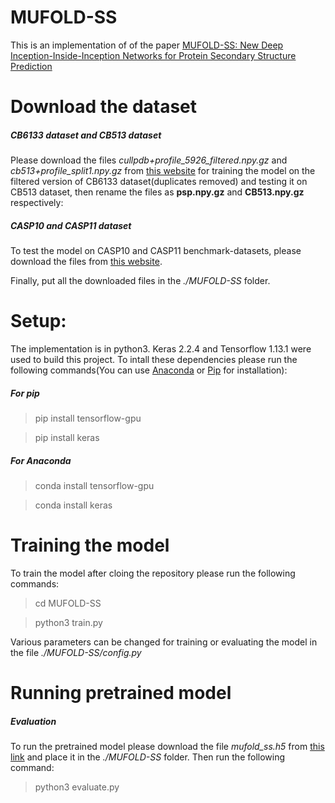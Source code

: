 # MUFOLD-SS
This is an implementation of of the paper [MUFOLD-SS: New Deep Inception-Inside-Inception Networks for Protein Secondary Structure Prediction](https://www.ncbi.nlm.nih.gov/pmc/articles/PMC6120586/)

# Download the dataset
##### CB6133 dataset and CB513 dataset
Please download the files *cullpdb+profile_5926_filtered.npy.gz* and *cb513+profile_split1.npy.gz* from [this website](http://www.princeton.edu/~jzthree/datasets/ICML2014/) for training the model on the filtered version of CB6133 dataset(duplicates removed) and testing it on CB513 dataset, then rename the files as **psp.npy.gz** and **CB513.npy.gz** respectively:
##### CASP10 and CASP11 dataset
To test the model on CASP10 and CASP11 benchmark-datasets, please download the files from [this website](https://drive.google.com/drive/folders/1404cRlQmMuYWPWp5KwDtA7BPMpl-vF-d).

Finally, put all the downloaded files in the *./MUFOLD-SS* folder.

# Setup:
The implementation is in python3. Keras 2.2.4 and Tensorflow 1.13.1 were used to build this project. To intall these dependencies please run the following commands(You can use [Anaconda](https://www.anaconda.com/) or [Pip](https://pip.pypa.io/en/stable/installing/) for installation):
##### For pip
> pip install tensorflow-gpu

> pip install keras

##### For Anaconda
> conda install tensorflow-gpu

> conda install keras

# Training the model
To train the model after cloing the repository please run the following commands:
> cd MUFOLD-SS

> python3 train.py

Various parameters can be changed for training or evaluating the model in the file *./MUFOLD-SS/config.py*

# Running pretrained model
##### Evaluation
To run the pretrained model please download the file *mufold_ss.h5* from [this link](https://drive.google.com/open?id=1NZ8MO94W-YPfRx60wj2p2bEeYxmEC1LZ) and place it in the *./MUFOLD-SS* folder.
Then run the following command:
> python3 evaluate.py
